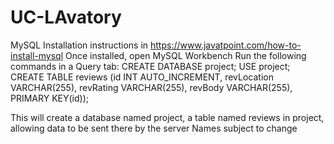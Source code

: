 # UC-LAvatory

MySQL Installation instructions in https://www.javatpoint.com/how-to-install-mysql
Once installed, open MySQL Workbench
Run the following commands in a Query tab:
CREATE DATABASE project;
USE project;
CREATE TABLE reviews (id INT AUTO_INCREMENT, revLocation VARCHAR(255), revRating VARCHAR(255), revBody VARCHAR(255), PRIMARY KEY(id));

This will create a database named project, a table named reviews in project, allowing data to be sent there by the server
Names subject to change